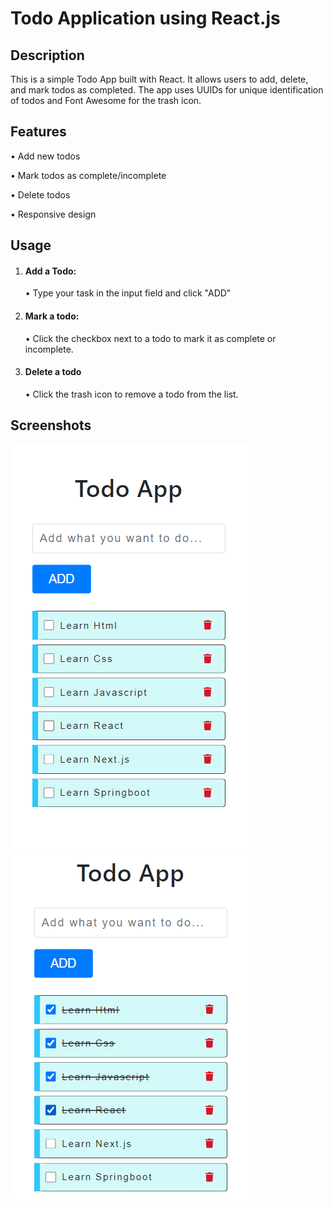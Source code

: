 # Todo Application using React.js

## Description

This is a simple Todo App built with React. It allows users to add, delete, and mark todos as completed. The app uses UUIDs for unique identification of todos and Font Awesome for the trash icon.

## Features

&#8226;  Add new todos

&#8226;  Mark todos as complete/incomplete

&#8226;  Delete todos

&#8226;  Responsive design

## Usage
1. #### Add a Todo:
   &#8226; Type your task in the input field and click "ADD"
2. #### Mark a todo:
   &#8226; Click the checkbox next to a todo to mark it as complete or incomplete.
3. #### Delete a todo
   &#8226; Click the trash icon to remove a todo from the list.
## Screenshots
<img src="./screenshots/Screenshot - 1.png"/>
<img src="./screenshots/Screenshot - 2.png"/>
